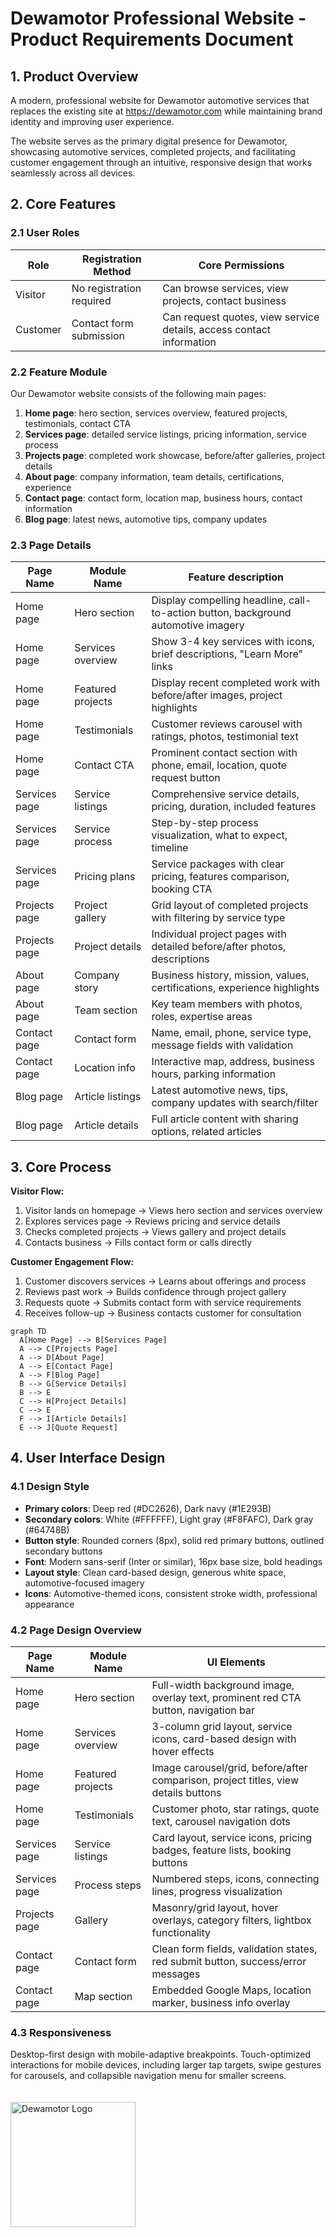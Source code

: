 # Dewamotor Professional Website - Product Requirements Document

## 1. Product Overview
A modern, professional website for Dewamotor automotive services that replaces the existing site at https://dewamotor.com while maintaining brand identity and improving user experience.

The website serves as the primary digital presence for Dewamotor, showcasing automotive services, completed projects, and facilitating customer engagement through an intuitive, responsive design that works seamlessly across all devices.

## 2. Core Features

### 2.1 User Roles
| Role | Registration Method | Core Permissions |
|------|---------------------|------------------|
| Visitor | No registration required | Can browse services, view projects, contact business |
| Customer | Contact form submission | Can request quotes, view service details, access contact information |

### 2.2 Feature Module
Our Dewamotor website consists of the following main pages:
1. **Home page**: hero section, services overview, featured projects, testimonials, contact CTA
2. **Services page**: detailed service listings, pricing information, service process
3. **Projects page**: completed work showcase, before/after galleries, project details
4. **About page**: company information, team details, certifications, experience
5. **Contact page**: contact form, location map, business hours, contact information
6. **Blog page**: latest news, automotive tips, company updates

### 2.3 Page Details

| Page Name | Module Name | Feature description |
|-----------|-------------|---------------------|
| Home page | Hero section | Display compelling headline, call-to-action button, background automotive imagery |
| Home page | Services overview | Show 3-4 key services with icons, brief descriptions, "Learn More" links |
| Home page | Featured projects | Display recent completed work with before/after images, project highlights |
| Home page | Testimonials | Customer reviews carousel with ratings, photos, testimonial text |
| Home page | Contact CTA | Prominent contact section with phone, email, location, quote request button |
| Services page | Service listings | Comprehensive service details, pricing, duration, included features |
| Services page | Service process | Step-by-step process visualization, what to expect, timeline |
| Services page | Pricing plans | Service packages with clear pricing, features comparison, booking CTA |
| Projects page | Project gallery | Grid layout of completed projects with filtering by service type |
| Projects page | Project details | Individual project pages with detailed before/after photos, descriptions |
| About page | Company story | Business history, mission, values, certifications, experience highlights |
| About page | Team section | Key team members with photos, roles, expertise areas |
| Contact page | Contact form | Name, email, phone, service type, message fields with validation |
| Contact page | Location info | Interactive map, address, business hours, parking information |
| Blog page | Article listings | Latest automotive news, tips, company updates with search/filter |
| Blog page | Article details | Full article content with sharing options, related articles |

## 3. Core Process

**Visitor Flow:**
1. Visitor lands on homepage → Views hero section and services overview
2. Explores services page → Reviews pricing and service details
3. Checks completed projects → Views gallery and project details
4. Contacts business → Fills contact form or calls directly

**Customer Engagement Flow:**
1. Customer discovers services → Learns about offerings and process
2. Reviews past work → Builds confidence through project gallery
3. Requests quote → Submits contact form with service requirements
4. Receives follow-up → Business contacts customer for consultation

```mermaid
graph TD
  A[Home Page] --> B[Services Page]
  A --> C[Projects Page]
  A --> D[About Page]
  A --> E[Contact Page]
  A --> F[Blog Page]
  B --> G[Service Details]
  B --> E
  C --> H[Project Details]
  C --> E
  F --> I[Article Details]
  E --> J[Quote Request]
```

## 4. User Interface Design

### 4.1 Design Style
- **Primary colors**: Deep red (#DC2626), Dark navy (#1E293B)
- **Secondary colors**: White (#FFFFFF), Light gray (#F8FAFC), Dark gray (#64748B)
- **Button style**: Rounded corners (8px), solid red primary buttons, outlined secondary buttons
- **Font**: Modern sans-serif (Inter or similar), 16px base size, bold headings
- **Layout style**: Clean card-based design, generous white space, automotive-focused imagery
- **Icons**: Automotive-themed icons, consistent stroke width, professional appearance

### 4.2 Page Design Overview

| Page Name | Module Name | UI Elements |
|-----------|-------------|-------------|
| Home page | Hero section | Full-width background image, overlay text, prominent red CTA button, navigation bar |
| Home page | Services overview | 3-column grid layout, service icons, card-based design with hover effects |
| Home page | Featured projects | Image carousel/grid, before/after comparison, project titles, view details buttons |
| Home page | Testimonials | Customer photo, star ratings, quote text, carousel navigation dots |
| Services page | Service listings | Card layout, service icons, pricing badges, feature lists, booking buttons |
| Services page | Process steps | Numbered steps, icons, connecting lines, progress visualization |
| Projects page | Gallery | Masonry/grid layout, hover overlays, category filters, lightbox functionality |
| Contact page | Contact form | Clean form fields, validation states, red submit button, success/error messages |
| Contact page | Map section | Embedded Google Maps, location marker, business info overlay |

### 4.3 Responsiveness
Desktop-first design with mobile-adaptive breakpoints. Touch-optimized interactions for mobile devices, including larger tap targets, swipe gestures for carousels, and collapsible navigation menu for smaller screens.

<img src="https://dewamotor.com/wp-content/uploads/2023/11/logo-1.png" alt="Dewamotor Logo" style="width: 200px; height: auto; margin: 20px 0;" />